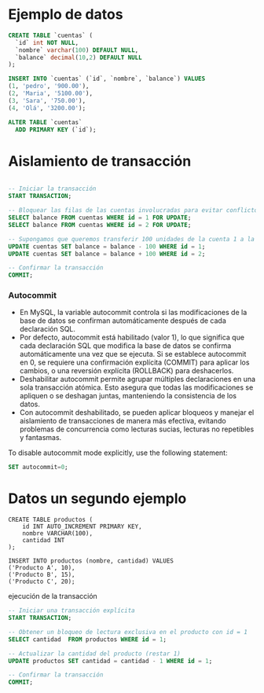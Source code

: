 # Ejemplo de datos

```SQL
CREATE TABLE `cuentas` (
  `id` int NOT NULL,
  `nombre` varchar(100) DEFAULT NULL,
  `balance` decimal(10,2) DEFAULT NULL
);

INSERT INTO `cuentas` (`id`, `nombre`, `balance`) VALUES
(1, 'pedro', '900.00'),
(2, 'Maria', '5100.00'),
(3, 'Sara', '750.00'),
(4, 'Olá', '3200.00');

ALTER TABLE `cuentas`
  ADD PRIMARY KEY (`id`);
```

# Aislamiento de transacción

```SQL

-- Iniciar la transacción
START TRANSACTION;

-- Bloquear las filas de las cuentas involucradas para evitar conflictos
SELECT balance FROM cuentas WHERE id = 1 FOR UPDATE;
SELECT balance FROM cuentas WHERE id = 2 FOR UPDATE;

-- Supongamos que queremos transferir 100 unidades de la cuenta 1 a la cuenta 2
UPDATE cuentas SET balance = balance - 100 WHERE id = 1;
UPDATE cuentas SET balance = balance + 100 WHERE id = 2;

-- Confirmar la transacción
COMMIT;
```

### Autocommit

* En MySQL, la variable autocommit controla si las modificaciones de la base de datos se confirman automáticamente después de cada declaración SQL. 
* Por defecto, autocommit está habilitado (valor 1), lo que significa que cada declaración SQL que modifica la base de datos se confirma automáticamente una vez que se ejecuta. Si se establece autocommit en 0, se requiere una confirmación explícita (COMMIT) para aplicar los cambios, o una reversión explícita (ROLLBACK) para deshacerlos.
* Deshabilitar autocommit permite agrupar múltiples declaraciones en una sola transacción atómica. Esto asegura que todas las modificaciones se apliquen o se deshagan juntas, manteniendo la consistencia de los datos.
* Con autocommit deshabilitado, se pueden aplicar bloqueos y manejar el aislamiento de transacciones de manera más efectiva, evitando problemas de concurrencia como lecturas sucias, lecturas no repetibles y fantasmas.

To disable autocommit mode explicitly, use the following statement:
```SQL
SET autocommit=0;
```


# Datos un segundo ejemplo 

```
CREATE TABLE productos (
    id INT AUTO_INCREMENT PRIMARY KEY,
    nombre VARCHAR(100),
    cantidad INT
);

INSERT INTO productos (nombre, cantidad) VALUES
('Producto A', 10),
('Producto B', 15),
('Producto C', 20);
```

ejecución de la transacción

```SQL
-- Iniciar una transacción explícita
START TRANSACTION;

-- Obtener un bloqueo de lectura exclusiva en el producto con id = 1
SELECT cantidad  FROM productos WHERE id = 1;

-- Actualizar la cantidad del producto (restar 1)
UPDATE productos SET cantidad = cantidad - 1 WHERE id = 1;

-- Confirmar la transacción
COMMIT;
```


